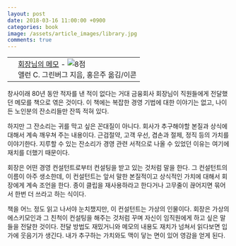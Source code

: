 ```yaml
---
layout: post
date: 2018-03-16 11:00:00 +0900
categories: book
image: /assets/article_images/library.jpg
comments: true
---
```


<div class="ttbReview"><table><tbody><tr><td><a href="http://www.aladin.co.kr/shop/wproduct.aspx?ItemId=680798&amp;ttbkey=ttbgsong791557003&amp;COPYPaper=1" target="_blank"><img src="http://image.aladin.co.kr/product/68/7/cover/8990831288_1.jpg" alt="" border="0"/></a></td><td align="left" style="vertical-align:top;"><a href="http://www.aladin.co.kr/shop/wproduct.aspx?ItemId=680798&amp;ttbkey=ttbgsong791557003&amp;COPYPaper=1" target="_blank" class="aladdin_title">회장님의 메모</a> - <img src="http://image.aladin.co.kr/img/common/star_s8.gif" border="0" alt="8점" /><br/>앨런 C. 그린버그 지음, 홍은주 옮김/이콘</td></tr></tbody></table></div>

창사이래 80년 동안 적자를 낸 적이 없다는 거대 금융회사 회장님이 직원들에게 전달했던 메모를 책으로 엮은 것이다. 이 책에는 복잡한 경영 기법에 대한 이야기는 없고, 나이든 노인분의 잔소리들만 잔뜩 적혀 있다.

하지만 그 잔소리는 귀를 막고 싶은 꼰대질이 아니다. 회사가 추구해야할 본질과 상식에 대해서 계속 깨우쳐 주는 내용이다. 근검절약, 고객 우선, 겸손과 절제, 정직 등의 가치를 이야기한다. 지루할 수 있는 잔소리가 경영 관련 서적으로 나올 수 있었던 이유는 여기에 재치를 더했기 때문이다.

회장은 어떤 경영 컨설턴트로부터 컨설팅을 받고 있는 것처럼 말을 한다. 그 컨설턴트의 이름이 아주 생소한데, 이 컨설턴트는 앞서 말한 본질적이고 상식적인 가치에 대해서 회장에게 계속 조언을 한다. 종이 클립을 재사용하라고 한다거나 고무줄이 끊어지면 묶어서 한번 더 쓰라고 하는 식이다.

책을 어느 정도 읽고 나서야 눈치챘지만, 이 컨설턴트는 가상의 인물이다. 회장은 가상의 에스키모인과 그 친척이 컨설팅을 해주는 것처럼 꾸며 자신이 임직원에게 하고 싶은 말들을 전달한 것이다. 전달 방법도 재밌거니와 메모의 내용도 재치가 넘쳐서 읽다보면 입가에 웃음기가 생긴다. 내가 추구하는 가치와도 맥이 닿는 면이 있어 영감을 얻게 된다.
